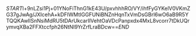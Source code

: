 $START$l+9nLZsi1Pj+01YNoFiThnG1kE43U/pxvhhhRO/VY/ihfFyGYKelV0VKmZG37gJwAg/JXIcehA+kDFIWMtIGGFUNiBNZnHqnTxVmDsGBrl6wO6aB9R5YTQQKAwIlSnNsiMdRU5tDArUkcarIlVehtOaVDcPanpxdx4MxL8vcorr7tDkUQrymvqXBa2FFXtccfph26NtNI9YrZrfLraBDcw==$END$